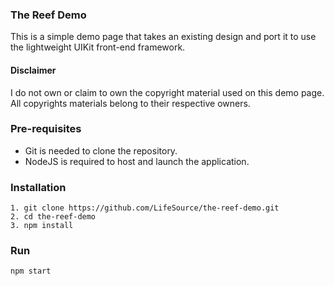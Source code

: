 ### The Reef Demo
This is a simple demo page that takes an existing design and port it to use the lightweight UIKit front-end framework.


#### Disclaimer
I do not own or claim to own the copyright material used on this demo page. All copyrights materials belong to their respective owners.


### Pre-requisites
- Git is needed to clone the repository.
- NodeJS is required to host and launch the application.

### Installation
```
1. git clone https://github.com/LifeSource/the-reef-demo.git
2. cd the-reef-demo
3. npm install
```

### Run
```
npm start
```
